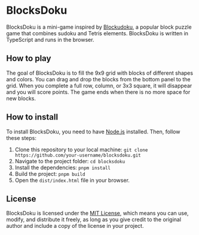 # BlocksDoku

BlocksDoku is a mini-game inspired by [Blockudoku](https://play.google.com/store/apps/details?id=com.easybrain.block.puzzle.games), a popular block puzzle game that combines sudoku and Tetris elements. BlocksDoku is written in TypeScript and runs in the browser.

## How to play

The goal of BlocksDoku is to fill the 9x9 grid with blocks of different shapes and colors. You can drag and drop the blocks from the bottom panel to the grid. When you complete a full row, column, or 3x3 square, it will disappear and you will score points. The game ends when there is no more space for new blocks.

## How to install

To install BlocksDoku, you need to have [Node.js](https://nodejs.org) installed. Then, follow these steps:

1. Clone this repository to your local machine: `git clone https://github.com/your-username/blocksdoku.git`
2. Navigate to the project folder: `cd blocksdoku`
3. Install the dependencies: `pnpm install`
4. Build the project: `pnpm build`
6. Open the `dist/index.html` file in your browser.

## License

BlocksDoku is licensed under the [MIT License](https://opensource.org/license/MIT/), which means you can use, modify, and distribute it freely, as long as you give credit to the original author and include a copy of the license in your project.
